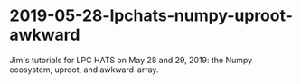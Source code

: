 # 2019-05-28-lpchats-numpy-uproot-awkward
Jim's tutorials for LPC HATS on May 28 and 29, 2019: the Numpy ecosystem, uproot, and awkward-array.
